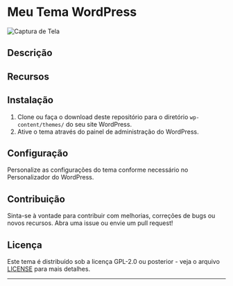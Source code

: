 # Meu Tema WordPress

![Captura de Tela](https://imgur.com/9YOiKWi)

## Descrição


## Recursos



## Instalação

1. Clone ou faça o download deste repositório para o diretório `wp-content/themes/` do seu site WordPress.
2. Ative o tema através do painel de administração do WordPress.

## Configuração

Personalize as configurações do tema conforme necessário no Personalizador do WordPress.

## Contribuição

Sinta-se à vontade para contribuir com melhorias, correções de bugs ou novos recursos. Abra uma issue ou envie um pull request!

## Licença

Este tema é distribuído sob a licença GPL-2.0 ou posterior - veja o arquivo [LICENSE](LICENSE) para mais detalhes.

---

